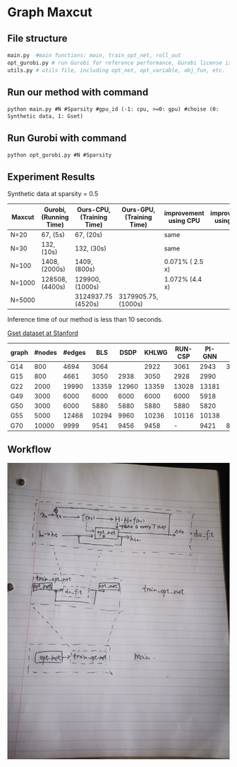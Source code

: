 # Graph Maxcut
## File structure
```python
main.py  #main functions: main, train_opt_net, roll_out
opt_gurobi.py # run Gurobi for reference performance, Gurobi license is required
utils.py # utils file, including opt_net, opt_variable, obj_fun, etc.
```
## Run our method with command 

```
python main.py #N #Sparsity #gpu_id (-1: cpu, >=0: gpu) #choise (0: Synthetic data, 1: Gset)
```

## Run Gurobi with command 

```
python opt_gurobi.py #N #Sparsity
```


## Experiment Results

Synthetic data at sparsity = 0.5
 
|Maxcut |Gurobi, (Running Time)| Ours-CPU, (Training Time) | Ours-GPU, (Training Time) |improvement using CPU |improvement using GPU |
|-------|------|----| ---- |---- |---- |
|N=20   | 67, (5s)  | 67, (20s)|  | same |  |
|N=30   | 132, (10s)  | 132, (30s)|  | same | |
|N=100   | 1408, (2000s)  | 1409, (800s)|  | 0.071\% ( 2.5 x) |  |
|N=1000   |  128508, (4400s)  |  129900, (1000s)|  | 1.072\% (4.4 x) | |
|N=5000 | |3124937.75 (4520s)  | 3179905.75, (1000s) | | |

Inference time of our method is less than 10 seconds.


[Gset dataset at Stanford](https://web.stanford.edu/~yyye/yyye/Gset/)

| graph | #nodes| #edges |  BLS | DSDP | KHLWG | RUN-CSP | PI-GNN | Ours | gap in percentage | Sparsity setting|
|---|----------|-------|-----|-----|--------|----------|------|----|---------------------------|----------|
|G14 | 800 | 4694 | 3064| | 2922 | 3061 | 2943 | 3026 | 1.24 \%| |
|G15 | 800 | 4661 |  3050 | 2938 | 3050 | 2928 | 2990 | | \% | |
|G22 | 2000 | 19990 |  13359 | 12960 | 13359 | 13028 | 13181 | |  \% | |
|G49 | 3000 | 6000 |  6000 | 6000 | 6000 | 6000 | 5918 | |  \% | |
|G50 | 3000 | 6000 |  5880 | 5880 | 5880 | 5880 | 5820 | |  \% | |
|G55 | 5000 | 12468 |  10294 | 9960 | 10236 | 10116 | 10138 | |   \% | |
|G70 | 10000 | 9999 |  9541 | 9456 | 9458 | - | 9421 |8917.02 | 6.54 \% | |



## Workflow
 ![pipeline](pipeline.jpg)
